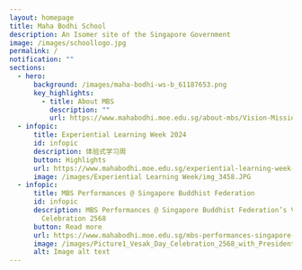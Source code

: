 ```yaml
---
layout: homepage
title: Maha Bodhi School
description: An Isomer site of the Singapore Government
image: /images/schoollogo.jpg
permalink: /
notification: ""
sections:
  - hero:
      background: /images/maha-bodhi-ws-b_61187653.png
      key_highlights:
        - title: About MBS
          description: ""
          url: https://www.mahabodhi.moe.edu.sg/about-mbs/Vision-Mission/
  - infopic:
      title: Experiential Learning Week 2024
      id: infopic
      description: 体验式学习周
      button: Highlights
      url: https://www.mahabodhi.moe.edu.sg/experiential-learning-week-2024/
      image: /images/Experiential Learning Week/img_3458.JPG
  - infopic:
      title: MBS Performances @ Singapore Buddhist Federation
      id: infopic
      description: MBS Performances @ Singapore Buddhist Federation’s Vesak Day
        Celebration 2568
      button: Read more
      url: https://www.mahabodhi.moe.edu.sg/mbs-performances-singapore-buddhist-federation-sbf-s-vesak-day-celebration-2568/
      image: /images/Picture1_Vesak_Day_Celebration_2568_with_President.gif
      alt: Image alt text
---
```

